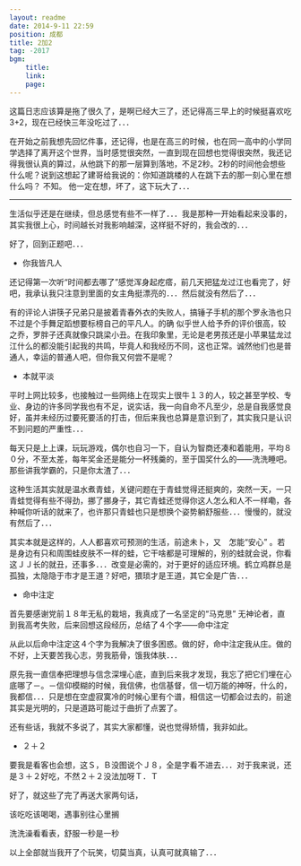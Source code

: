 ```yaml
---
layout: readme
date: 2014-9-11 22:59
position: 成都
title: 2加2
tag: -2017
bgm:
    title:
    link:
    page:
---
```


这篇日志应该算是拖了很久了，是啊已经大三了，还记得高三早上的时候挺喜欢吃3+2，现在已经快三年没吃过了．．．

在开始之前我想先回忆件事，还记得，也是在高三的时候，也在同一高中的小学同学选择了离开这个世界，当时感觉很突然，一直到现在回想也觉得很突然，我还记得我很认真的算过，从他跳下的那一层算到落地，不足2秒。2秒的时间他会想些什么呢？说到这想起了建哥给我说的：你知道跳楼的人在跳下去的那一刻心里在想什么吗？   不知。  他一定在想，坏了，这下玩大了．．．

---

生活似乎还是在继续，但总感觉有些不一样了．．．我是那种一开始看起来没事的，其实我很上心，时间越长对我影响越深，这样挺不好的，我会改的．．．

好了，回到正题吧．．．

- 你我皆凡人

还记得第一次听“时间都去哪了”感觉浑身起疙瘩，前几天把猛龙过江也看完了，好吧，我承认我只注意到里面的女主角挺漂亮的．．．然后就没有然后了．．．

有的评论人讲筷子兄弟只是披着青春外衣的失败人，搞锤子手机的那个罗永浩也只不过是个手舞足蹈想要标榜自己的平凡人。的确 似乎世人给予乔的评价很高，较之乔，罗胖子还真就像只跳梁小丑。在我印象里，无论是老男孩还是小苹果猛龙过江什么的都没能引起我的共鸣，毕竟人和我经历不同，这也正常。诚然他们也是普通人，幸运的普通人吧，但你我又何尝不是呢？

- 本就平淡

平时上网比较多，也接触过一些网络上在现实上很牛１３的人，较之甚至学校、专业、身边的许多同学我也有不足，说实话，我一向自命不凡至少，总是自我感觉良好，虽并未经历过要死要活的打击，但后来我也总算是意识到了，其实我只是认识不到问题的严重性．．．

每天只是上上课，玩玩游戏，偶尔也自习一下，自认为智商还凑和着能用，平均８０分，不至太差，每年奖金还是能分一杯残羹的，至于国奖什么的——洗洗睡吧。那些讲我学霸的，只是你太渣了．．．

这种生活其实就是温水煮青蛙，关键问题在于青蛙觉得还挺爽的，突然一天，一只青蛙觉得有些不得劲，挪了挪身子，其它青蛙还觉得你这人怎么和人不一样嘞，各种喊你听话的就来了，也许那只青蛙也只是想换个姿势躺舒服些．．．慢慢的，就没有然后了．．．

其实本就是这样的，人人都喜欢可预测的生活，前途未卜，又　怎能“安心” 。若是身边有只和周围蛙皮肤不一样的蛙，它干啥都是可理解的，别的蛙就会说，你看这ＪＪ长的就丑，还事多．．．改变是必需的，对于更好的适应环境。鹤立鸡群总是孤独，太隐隐于市才是王道？好吧，猥琐才是王道，其它全是广告．．．

- 命中注定

首先要感谢党前１８年无私的栽培，我真成了一名坚定的“马克思” 无神论者，直到我高考失败，后来回想这段经历，总结了４个字——命中注定

从此以后命中注定这４个字为我解决了很多困惑。做的好，命中注定我从庄。做的不好，上天要苦我心志，劳我筋骨，饿我体肤．．．

原先我一直信奉把理想与信念深埋心底，直到后来我才发现，我忘了把它们埋在心底哪了－。－信仰模糊的时候，我信佛，也信基督，信一切万能的神呀，什么的，我都信．．．只是想在空虚寂寞冷的时候心里有个谱，相信这一切都会过去的，前途其实是光明的，只是道路可能过于曲折了点罢了。

还有些话，我就不多说了，其实大家都懂，说也觉得矫情，我非如此。

- ２＋２

要我是看客也会想，这Ｓ，Ｂ没图说个Ｊ８，全是字看不进去．．．对于我来说，还是３＋２好吃，不然２＋２没法加呀Ｔ．Ｔ

好了，就这些了完了再送大家两句话，

该吃吃该喝喝，遇事别往心里搁

洗洗澡看看表，舒服一秒是一秒

以上全部就当我开了个玩笑，切莫当真，认真可就真输了．．．
